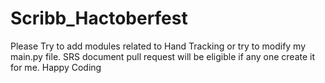 # Scribb_Hactoberfest

Please Try to add modules related to Hand Tracking or try to modify my main.py file. SRS document pull request will be eligible if any one create it for me. Happy Coding
